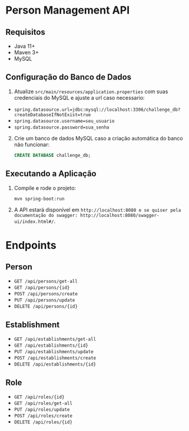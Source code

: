 # Person Management API

## Requisitos
- Java 11+
- Maven 3+
- MySQL

## Configuração do Banco de Dados
1. Atualize `src/main/resources/application.properties` com suas credenciais do MySQL e ajuste a url caso necessario:
- `spring.datasource.url=jdbc:mysql://localhost:3306/challenge_db?createDatabaseIfNotExist=true`
- `spring.datasource.username=seu_usuario`
- `spring.datasource.password=sua_senha`

2. Crie um banco de dados MySQL caso a criação automática do banco não funcionar:
    ```sql
   CREATE DATABASE challenge_db;
    ```

## Executando a Aplicação
1. Compile e rode o projeto:
    ```bash
    mvn spring-boot:run
    ```

2. A API estará disponível em `http://localhost:8080 e se quiser pela documentação do swagger: http://localhost:8080/swagger-ui/index.html#/`.

# Endpoints
## Person
- `GET /api/persons/get-all`
- `GET /api/persons/{id}`
- `POST /api/persons/create`
- `PUT /api/persons/update`
- `DELETE /api/persons/{id}`

## Establishment
- `GET /api/establishments/get-all`
- `GET /api/establishments/{id}`
- `PUT /api/establishments/update`
- `POST /api/establishments/create`
- `DELETE /api/establishments/{id}`

## Role
- `GET /api/roles/{id}`
- `GET /api/roles/get-all`
- `PUT /api/roles/update`
- `POST /api/roles/create`
- `DELETE /api/roles/{id}`

